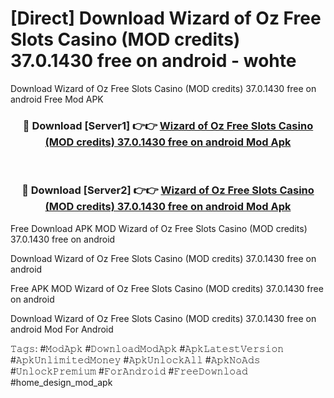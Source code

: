 # [Direct] Download Wizard of Oz Free Slots Casino (MOD credits) 37.0.1430 free on android - wohte
Download Wizard of Oz Free Slots Casino (MOD credits) 37.0.1430 free on android Free Mod APK

<div align="center">
<h3>🔴 Download [Server1] 👉👉 <a href="https://apk-comot.site?title=Wizard_of_Oz_Free_Slots_Casino_(MOD_credits)_37.0.1430_free_on_android">Wizard of Oz Free Slots Casino (MOD credits) 37.0.1430 free on android Mod Apk</a></h3><br>

<h3>🔴 Download [Server2] 👉👉 <a href="https://apk-comot.site?title=Wizard_of_Oz_Free_Slots_Casino_(MOD_credits)_37.0.1430_free_on_android">Wizard of Oz Free Slots Casino (MOD credits) 37.0.1430 free on android Mod Apk</a></h3>
</div>


Free Download APK MOD Wizard of Oz Free Slots Casino (MOD credits) 37.0.1430 free on android

Download Wizard of Oz Free Slots Casino (MOD credits) 37.0.1430 free on android 

Free APK MOD Wizard of Oz Free Slots Casino (MOD credits) 37.0.1430 free on android 

Download Wizard of Oz Free Slots Casino (MOD credits) 37.0.1430 free on android Mod For Android

𝚃𝚊𝚐𝚜: #𝙼𝚘𝚍𝙰𝚙𝚔 #𝙳𝚘𝚠𝚗𝚕𝚘𝚊𝚍𝙼𝚘𝚍𝙰𝚙𝚔 #𝙰𝚙𝚔𝙻𝚊𝚝𝚎𝚜𝚝𝚅𝚎𝚛𝚜𝚒𝚘𝚗 #𝙰𝚙𝚔𝚄𝚗𝚕𝚒𝚖𝚒𝚝𝚎𝚍𝙼𝚘𝚗𝚎𝚢 #𝙰𝚙𝚔𝚄𝚗𝚕𝚘𝚌𝚔𝙰𝚕𝚕 #𝙰𝚙𝚔𝙽𝚘𝙰𝚍𝚜 #𝚄𝚗𝚕𝚘𝚌𝚔𝙿𝚛𝚎𝚖𝚒𝚞𝚖 #𝙵𝚘𝚛𝙰𝚗𝚍𝚛𝚘𝚒𝚍 #𝙵𝚛𝚎𝚎𝙳𝚘𝚠𝚗𝚕𝚘𝚊𝚍 #home_design_mod_apk